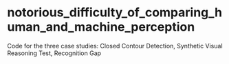 # notorious_difficulty_of_comparing_human_and_machine_perception
Code for the three case studies: Closed Contour Detection, Synthetic Visual Reasoning Test, Recognition Gap
